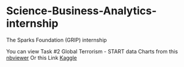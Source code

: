 # Science-Business-Analytics-internship
The Sparks Foundation (GRIP) internship

You can view Task #2 Global Terrorism - START data Charts from this [nbviewer](https://nbviewer.org/github/omarragi9/Science-Business-Analytics-internship/blob/main/Global%20Terrorism%20-%20START%20data.ipynb) Or this Link [Kaggle](https://www.kaggle.com/code/omarragi/global-terrorism-start-data?scriptVersionId=125085230)
